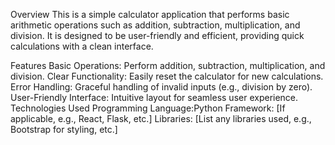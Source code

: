 Overview
This is a simple calculator application that performs basic arithmetic operations such as addition, subtraction, multiplication, and division. It is designed to be user-friendly and efficient, providing quick calculations with a clean interface.

Features
Basic Operations: Perform addition, subtraction, multiplication, and division.
Clear Functionality: Easily reset the calculator for new calculations.
Error Handling: Graceful handling of invalid inputs (e.g., division by zero).
User-Friendly Interface: Intuitive layout for seamless user experience.
Technologies Used
Programming Language:Python
Framework: [If applicable, e.g., React, Flask, etc.]
Libraries: [List any libraries used, e.g., Bootstrap for styling, etc.]
